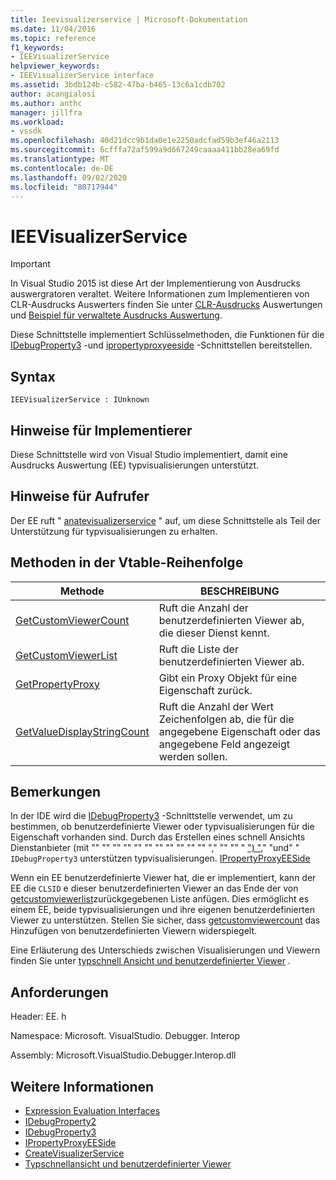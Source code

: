 ```yaml
---
title: Ieevisualizerservice | Microsoft-Dokumentation
ms.date: 11/04/2016
ms.topic: reference
f1_keywords:
- IEEVisualizerService
helpviewer_keywords:
- IEEVisualizerService interface
ms.assetid: 3bdb124b-c582-47ba-b465-13c6a1cdb702
author: acangialosi
ms.author: anthc
manager: jillfra
ms.workload:
- vssdk
ms.openlocfilehash: 40d21dcc9b1da0e1e2250adcfad59b3ef46a2113
ms.sourcegitcommit: 6cfffa72af599a9d667249caaaa411bb28ea69fd
ms.translationtype: MT
ms.contentlocale: de-DE
ms.lasthandoff: 09/02/2020
ms.locfileid: "80717944"
---
```

# <a name="ieevisualizerservice"></a>IEEVisualizerService
> [!IMPORTANT]
> In Visual Studio 2015 ist diese Art der Implementierung von Ausdrucks auswergratoren veraltet. Weitere Informationen zum Implementieren von CLR-Ausdrucks Auswerters finden Sie unter [CLR-Ausdrucks](https://github.com/Microsoft/ConcordExtensibilitySamples/wiki/CLR-Expression-Evaluators) Auswertungen und [Beispiel für verwaltete Ausdrucks Auswertung](https://github.com/Microsoft/ConcordExtensibilitySamples/wiki/Managed-Expression-Evaluator-Sample).

 Diese Schnittstelle implementiert Schlüsselmethoden, die Funktionen für die [IDebugProperty3](../../../extensibility/debugger/reference/idebugproperty3.md) -und [ipropertyproxyeeside](../../../extensibility/debugger/reference/ipropertyproxyeeside.md) -Schnittstellen bereitstellen.

## <a name="syntax"></a>Syntax

```
IEEVisualizerService : IUnknown
```

## <a name="notes-for-implementers"></a>Hinweise für Implementierer
 Diese Schnittstelle wird von Visual Studio implementiert, damit eine Ausdrucks Auswertung (EE) typvisualisierungen unterstützt.

## <a name="notes-for-callers"></a>Hinweise für Aufrufer
 Der EE ruft " [anatevisualizerservice](../../../extensibility/debugger/reference/ieevisualizerserviceprovider-createvisualizerservice.md) " auf, um diese Schnittstelle als Teil der Unterstützung für typvisualisierungen zu erhalten.

## <a name="methods-in-vtable-order"></a>Methoden in der Vtable-Reihenfolge

|Methode|BESCHREIBUNG|
|------------|-----------------|
|[GetCustomViewerCount](../../../extensibility/debugger/reference/ieevisualizerservice-getcustomviewercount.md)|Ruft die Anzahl der benutzerdefinierten Viewer ab, die dieser Dienst kennt.|
|[GetCustomViewerList](../../../extensibility/debugger/reference/ieevisualizerservice-getcustomviewerlist.md)|Ruft die Liste der benutzerdefinierten Viewer ab.|
|[GetPropertyProxy](../../../extensibility/debugger/reference/ieevisualizerservice-getpropertyproxy.md)|Gibt ein Proxy Objekt für eine Eigenschaft zurück.|
|[GetValueDisplayStringCount](../../../extensibility/debugger/reference/ieevisualizerservice-getvaluedisplaystringcount.md)|Ruft die Anzahl der Wert Zeichenfolgen ab, die für die angegebene Eigenschaft oder das angegebene Feld angezeigt werden sollen.|

## <a name="remarks"></a>Bemerkungen
 In der IDE wird die [IDebugProperty3](../../../extensibility/debugger/reference/idebugproperty3.md) -Schnittstelle verwendet, um zu bestimmen, ob benutzerdefinierte Viewer oder typvisualisierungen für die Eigenschaft vorhanden sind. Durch das Erstellen eines schnell Ansichts Dienstanbieter (mit "" "" "" "" "" "" "" "" "" "" "" "," "" "" " [") "](../../../extensibility/debugger/reference/ieevisualizerserviceprovider-createvisualizerservice.md)," "und" " `IDebugProperty3` unterstützen typvisualisierungen. [IPropertyProxyEESide](../../../extensibility/debugger/reference/ipropertyproxyeeside.md)

 Wenn ein EE benutzerdefinierte Viewer hat, die er implementiert, kann der EE die `CLSID` e dieser benutzerdefinierten Viewer an das Ende der von [getcustomviewerlist](../../../extensibility/debugger/reference/ieevisualizerservice-getcustomviewerlist.md)zurückgegebenen Liste anfügen. Dies ermöglicht es einem EE, beide typvisualisierungen und ihre eigenen benutzerdefinierten Viewer zu unterstützen. Stellen Sie sicher, dass [getcustomviewercount](../../../extensibility/debugger/reference/idebugproperty3-getcustomviewercount.md) das Hinzufügen von benutzerdefinierten Viewern widerspiegelt.

 Eine Erläuterung des Unterschieds zwischen Visualisierungen und Viewern finden Sie unter [typschnell Ansicht und benutzerdefinierter Viewer](../../../extensibility/debugger/type-visualizer-and-custom-viewer.md) .

## <a name="requirements"></a>Anforderungen
 Header: EE. h

 Namespace: Microsoft. VisualStudio. Debugger. Interop

 Assembly: Microsoft.VisualStudio.Debugger.Interop.dll

## <a name="see-also"></a>Weitere Informationen
- [Expression Evaluation Interfaces](../../../extensibility/debugger/reference/expression-evaluation-interfaces.md)
- [IDebugProperty2](../../../extensibility/debugger/reference/idebugproperty2.md)
- [IDebugProperty3](../../../extensibility/debugger/reference/idebugproperty3.md)
- [IPropertyProxyEESide](../../../extensibility/debugger/reference/ipropertyproxyeeside.md)
- [CreateVisualizerService](../../../extensibility/debugger/reference/ieevisualizerserviceprovider-createvisualizerservice.md)
- [Typschnellansicht und benutzerdefinierter Viewer](../../../extensibility/debugger/type-visualizer-and-custom-viewer.md)
